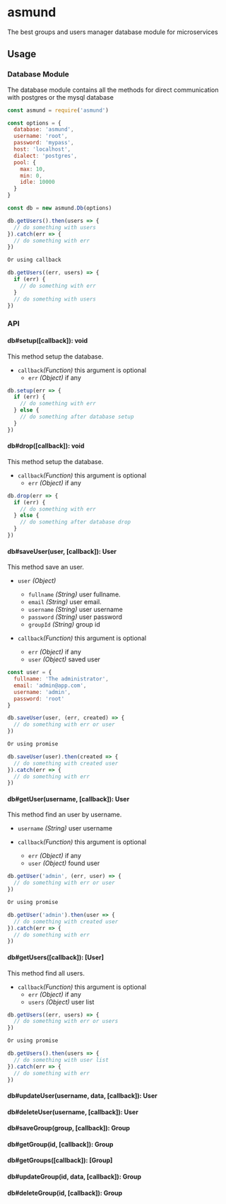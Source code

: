 # asmund
The best groups and users manager database module for microservices

## Usage

### Database Module
The database module contains all the methods for direct communication with postgres or the mysql database

```js
const asmund = require('asmund')

const options = {
  database: 'asmund',
  username: 'root',
  password: 'mypass',
  host: 'localhost',
  dialect: 'postgres',
  pool: {
    max: 10,
    min: 0,
    idle: 10000
  }
}

const db = new asmund.Db(options)

db.getUsers().then(users => {
  // do something with users
}).catch(err => {
  // do something with err
})

Or using callback

db.getUsers((err, users) => {
  if (err) {
    // do something with err
  }
  // do something with users
})
```

### API

#### db#setup([callback]): void
This method setup the database.

- `callback`_(Function)_ this argument is optional
  - `err` _(Object)_ if any

```js
db.setup(err => {
  if (err) {
    // do something with err
  } else {
    // do something after database setup
  }
})
```

#### db#drop([callback]): void
This method setup the database.

- `callback`_(Function)_ this argument is optional
  - `err` _(Object)_ if any

```js
db.drop(err => {
  if (err) {
    // do something with err
  } else {
    // do something after database drop
  }
})
```

#### db#saveUser(user, [callback]): User
This method save an user.

- `user` _(Object)_
  - `fullname` _(String)_ user fullname.
  - `email` _(String)_ user email.
  - `username` _(String)_ user username
  - `password` _(String)_ user password
  - `groupId` _(String)_ group id

- `callback`_(Function)_ this argument is optional
  - `err` _(Object)_ if any
  - `user` _(Object)_ saved user

```js
const user = {
  fullname: 'The administrator',
  email: 'admin@app.com',
  username: 'admin',
  password: 'root'
}

db.saveUser(user, (err, created) => {
  // do something with err or user 
})

Or using promise

db.saveUser(user).then(created => {
  // do something with created user 
}).catch(err => {
  // do something with err 
})
```

#### db#getUser(username, [callback]): User
This method find an user by username.

- `username` _(String)_ user username

- `callback`_(Function)_ this argument is optional
  - `err` _(Object)_ if any
  - `user` _(Object)_ found user

```js
db.getUser('admin', (err, user) => {
  // do something with err or user 
})

Or using promise

db.getUser('admin').then(user => {
  // do something with created user 
}).catch(err => {
  // do something with err 
})
```

#### db#getUsers([callback]): [User]
This method find all users.

- `callback`_(Function)_ this argument is optional
  - `err` _(Object)_ if any
  - `users` _(Object)_ user list

```js
db.getUsers((err, users) => {
  // do something with err or users 
})

Or using promise

db.getUsers().then(users => {
  // do something with user list
}).catch(err => {
  // do something with err 
})
```

#### db#updateUser(username, data, [callback]): User
#### db#deleteUser(username, [callback]): User
#### db#saveGroup(group, [callback]): Group
#### db#getGroup(id, [callback]): Group
#### db#getGroups([callback]): [Group]
#### db#updateGroup(id, data, [callback]): Group
#### db#deleteGroup(id, [callback]): Group
